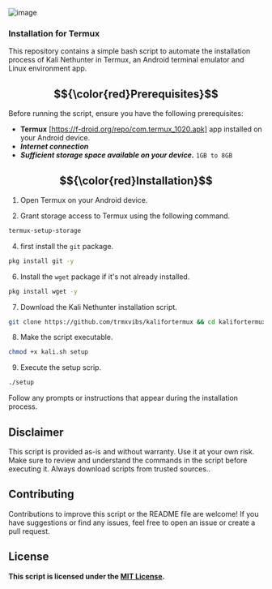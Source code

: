 ![image](https://github.com/user-attachments/assets/b9f9cb33-697c-4923-9fec-156558006e17)

###  Installation  for Termux

This repository contains a simple bash script to automate the installation process of Kali Nethunter in Termux, an Android terminal emulator and Linux environment app.

## $${\color{red}Prerequisites}$$

Before running the script, ensure you have the following prerequisites:

- **Termux** [https://f-droid.org/repo/com.termux_1020.apk] app installed on your Android device.
- ***Internet connection***
- ***Sufficient storage space available on your device.*** `1GB to 8GB`

## $${\color{red}Installation}$$

1. Open Termux on your Android device.

2. Grant storage access to Termux using the following command.
```bash
termux-setup-storage
```
4. first install the `git` package.
```bash
pkg install git -y
```

6. Install the `wget` package if it's not already installed.
```bash
pkg install wget -y 
```
7. Download the Kali Nethunter installation script.
```bash
git clone https://github.com/trmxvibs/kalifortermux && cd kalifortermux 
```
8. Make the script executable.
```bash
chmod +x kali.sh setup
```
9. Execute the setup scrip.
```bash
./setup
```

Follow any prompts or instructions that appear during the installation process.

## Disclaimer

This script is provided as-is and without warranty. Use it at your own risk. Make sure to review and understand the commands in the script before executing it. Always download scripts from trusted sources..

## Contributing

Contributions to improve this script or the README file are welcome! If you have suggestions or find any issues, feel free to open an issue or create a pull request.

## License

**This script is licensed under the [MIT License](LICENSE).**
